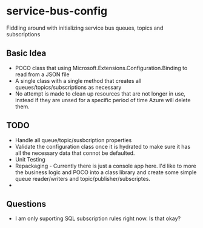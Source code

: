 # service-bus-config
Fiddling around with initializing service bus queues, topics and subscriptions

## Basic Idea
- POCO class that using Microsoft.Extensions.Configuration.Binding to read from a JSON file
- A single class with a single method that creates all queues/topics/subscriptions as necessary
- No attempt is made to clean up resources that are not longer in use, instead if they are unsed for a specific period of time Azure will delete them.

## TODO
- Handle all queue/topic/susbcription properties
- Validate the configuration class once it is hydrated to make sure it has all the necessary data that connot be defaulted.
- Unit Testing
- Repackaging - Currently there is just a console app here. I'd like to more the business logic and POCO into a class library and create some simple queue reader/writers and topic/publisher/subscriptes.
- 

## Questions
- I am only suporting SQL subscription rules right now. Is that okay?